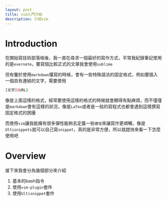 ```yaml
---
layout: post
title: vim入門介紹
description: 介紹vim
---
```


# Introduction

在開始寫技術部落格後，我一直在尋求一個最好的寫作方式，平常我紀錄筆記使用的是`evernote`，要寫個比較正式的文章我會使用`sublime`

但有鑒於使用`markdown`攥寫的時候，會有一些特殊語法的固定格式，例如要插入一個具有連結的文字，需要使用

```bash
[文字](URL)
```

像是上面這樣的格式，經常要使用這樣的格式的時候就會顯得有點麻煩，而不僅僅是`markdown`會有這樣的狀況，像是`LaTex`或者是一般的寫程式也都會遇到這樣撰寫固定格式的困擾

而使用`vim`讓我能擁有很多彈性能夠去定義一些`捷徑`來讓寫作更順暢，像是`Ultisnippets`就可以自己寫`snippet`，真的是非常方便，所以就趕快來看一下怎麼使用吧

# Overview

接下來我會分為幾個部分來介紹

1. 基本的bash指令
2. 使用`vim-plugin`套件
3. 使用`Ultisnippet`套件


